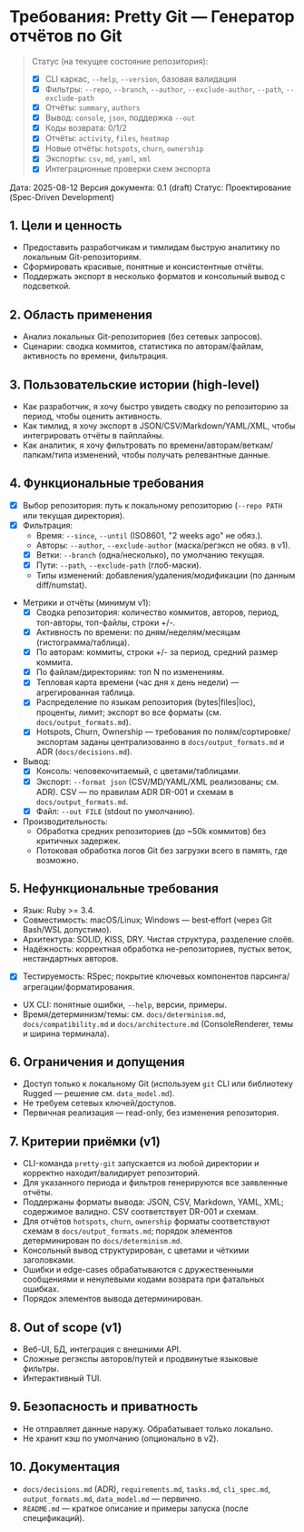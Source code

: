 # Требования: Pretty Git — Генератор отчётов по Git

> Статус (на текущее состояние репозитория):
> - [x] CLI каркас, `--help`, `--version`, базовая валидация
> - [x] Фильтры: `--repo`, `--branch`, `--author`, `--exclude-author`, `--path`, `--exclude-path`
> - [x] Отчёты: `summary`, `authors`
> - [x] Вывод: `console`, `json`, поддержка `--out`
> - [x] Коды возврата: 0/1/2
> - [x] Отчёты: `activity`, `files`, `heatmap`
> - [x] Новые отчёты: `hotspots`, `churn`, `ownership`
> - [x] Экспорты: `csv`, `md`, `yaml`, `xml`
> - [x] Интеграционные проверки схем экспорта

Дата: 2025-08-12
Версия документа: 0.1 (draft)
Статус: Проектирование (Spec-Driven Development)

## 1. Цели и ценность
- Предоставить разработчикам и тимлидам быструю аналитику по локальным Git-репозиториям.
- Сформировать красивые, понятные и консистентные отчёты.
- Поддержать экспорт в несколько форматов и консольный вывод с подсветкой.

## 2. Область применения
- Анализ локальных Git-репозиториев (без сетевых запросов).
- Сценарии: сводка коммитов, статистика по авторам/файлам, активность по времени, фильтрация.

## 3. Пользовательские истории (high-level)
- Как разработчик, я хочу быстро увидеть сводку по репозиторию за период, чтобы оценить активность.
- Как тимлид, я хочу экспорт в JSON/CSV/Markdown/YAML/XML, чтобы интегрировать отчёты в пайплайны.
- Как аналитик, я хочу фильтровать по времени/авторам/веткам/папкам/типа изменений, чтобы получать релевантные данные.

## 4. Функциональные требования
- [x] Выбор репозитория: путь к локальному репозиторию (`--repo PATH` или текущая директория).
- [x] Фильтрация:
  - Время: `--since`, `--until` (ISO8601, "2 weeks ago" не обяз.).
  - Авторы: `--author`, `--exclude-author` (маска/регэксп не обяз. в v1).
  - [x] Ветки: `--branch` (одна/несколько), по умолчанию текущая.
  - [x] Пути: `--path`, `--exclude-path` (глоб-маски).
  - Типы изменений: добавления/удаления/модификации (по данным diff/numstat).
- Метрики и отчёты (минимум v1):
  - [x] Сводка репозитория: количество коммитов, авторов, период, топ-авторы, топ-файлы, строки +/-.
  - [x] Активность по времени: по дням/неделям/месяцам (гистограмма/таблица).
  - [x] По авторам: коммиты, строки +/- за период, средний размер коммита.
  - [x] По файлам/директориям: топ N по изменениям.
  - [x] Тепловая карта времени (час дня x день недели) — агрегированная таблица.
  - [x] Распределение по языкам репозитория (bytes|files|loc), проценты, лимит; экспорт во все форматы (см. `docs/output_formats.md`).
  - [x] Hotspots, Churn, Ownership — требования по полям/сортировке/экспортам заданы централизованно в `docs/output_formats.md` и ADR (`docs/decisions.md`).
- Вывод:
  - [x] Консоль: человекочитаемый, с цветами/таблицами.
  - [x] Экспорт: `--format json` (CSV/MD/YAML/XML реализованы; см. ADR). CSV — по правилам ADR DR-001 и схемам в `docs/output_formats.md`.
  - [x] Файл: `--out FILE` (stdout по умолчанию).
- Производительность:
  - Обработка средних репозиториев (до ~50k коммитов) без критичных задержек.
  - Потоковая обработка логов Git без загрузки всего в память, где возможно.

## 5. Нефункциональные требования
- Язык: Ruby >= 3.4.
- Совместимость: macOS/Linux; Windows — best‑effort (через Git Bash/WSL допустимо).
- Архитектура: SOLID, KISS, DRY. Чистая структура, разделение слоёв.
- Надёжность: корректная обработка не-репозиториев, пустых веток, нестандартных авторов.
- [x] Тестируемость: RSpec; покрытие ключевых компонентов парсинга/агрегации/форматирования.
- UX CLI: понятные ошибки, `--help`, версии, примеры.
 - Время/детерминизм/темы: см. `docs/determinism.md`, `docs/compatibility.md` и `docs/architecture.md` (ConsoleRenderer, темы и ширина терминала).

## 6. Ограничения и допущения
- Доступ только к локальному Git (используем `git` CLI или библиотеку Rugged — решение см. `data_model.md`).
- Не требуем сетевых ключей/доступов.
- Первичная реализация — read-only, без изменения репозитория.

## 7. Критерии приёмки (v1)
- CLI-команда `pretty-git` запускается из любой директории и корректно находит/валидирует репозиторий.
- Для указанного периода и фильтров генерируются все заявленные отчёты.
- Поддержаны форматы вывода: JSON, CSV, Markdown, YAML, XML; содержимое валидно. CSV соответствует DR-001 и схемам.
 - Для отчётов `hotspots`, `churn`, `ownership` форматы соответствуют схемам в `docs/output_formats.md`; порядок элементов детерминирован по `docs/determinism.md`.
- Консольный вывод структурирован, с цветами и чёткими заголовками.
- Ошибки и edge-cases обрабатываются с дружественными сообщениями и ненулевыми кодами возврата при фатальных ошибках.
 - Порядок элементов вывода детерминирован.

## 8. Out of scope (v1)
- Веб-UI, БД, интеграция с внешними API.
- Сложные регэкспы авторов/путей и продвинутые языковые фильтры.
- Интерактивный TUI.

## 9. Безопасность и приватность
- Не отправляет данные наружу. Обрабатывает только локально.
- Не хранит кэш по умолчанию (опционально в v2).

## 10. Документация
- `docs/decisions.md` (ADR), `requirements.md`, `tasks.md`, `cli_spec.md`, `output_formats.md`, `data_model.md` — первично.
- `README.md` — краткое описание и примеры запуска (после спецификаций).
